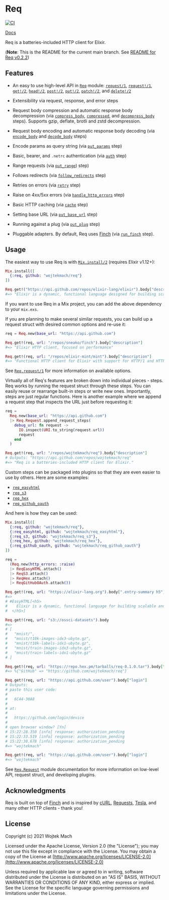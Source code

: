 # Req

[![CI](https://github.com/wojtekmach/req/actions/workflows/ci.yml/badge.svg)](https://github.com/wojtekmach/req/actions/workflows/ci.yml)

[Docs](https://hexdocs.pm/req)

Req is a batteries-included HTTP client for Elixir.

(**Note**: This is the README for the current main branch. See [README for Req v0.2.2](https://github.com/wojtekmach/req/tree/v0.2.2#readme))

## Features

  * An easy to use high-level API in [`Req`][req] module: [`request/1`][req.request], [`request!/1`][req.request!], [`get!/2`][req.get!], [`head!/2`][req.head!], [`post!/2`][req.post!], [`put!/2`][req.put!], [`patch!/2`][req.patch!], and [`delete!/2`][req.delete!]

  * Extensibility via request, response, and error steps

  * Request body compression and automatic response body decompression (via [`compress_body`][compress_body], [`compressed`][compressed], and [`decompress_body`][decompress_body] steps). Supports gzip, deflate, brotli and zstd decompression.

  * Request body encoding and automatic response body decoding (via [`encode_body`][encode_body]
    and [`decode_body`][decode_body] steps)

  * Encode params as query string (via [`put_params`][put_params] step)

  * Basic, bearer, and `.netrc` authentication (via [`auth`][auth] step)

  * Range requests (via [`put_range`][put_range]) step)

  * Follows redirects (via [`follow_redirects`][follow_redirects] step)

  * Retries on errors (via [`retry`][retry] step)

  * Raise on 4xx/5xx errors (via [`handle_http_errors`][handle_http_errors] step)

  * Basic HTTP caching (via [`cache`][cache] step)

  * Setting base URL (via [`put_base_url`][put_base_url] step)

  * Running against a plug (via [`put_plug`][put_plug] step)

  * Pluggable adapters. By default, Req uses [Finch][finch] (via [`run_finch`][run_finch] step).

[req]: https://hexdocs.pm/req/Req.html
[req.request]: https://hexdocs.pm/req/Req.html#request/1
[req.request!]: https://hexdocs.pm/req/Req.html#request!/1
[req.get!]: https://hexdocs.pm/req/Req.html#get!/2
[req.head!]: https://hexdocs.pm/req/Req.html#head!/2
[req.post!]: https://hexdocs.pm/req/Req.html#post!/2
[req.put!]: https://hexdocs.pm/req/Req.html#put!/2
[req.patch!]: https://hexdocs.pm/req/Req.html#patch!/2
[req.delete!]: https://hexdocs.pm/req/Req.html#delete!/2
[compressed]: https://hexdocs.pm/req/Req.Steps.html#compressed/1
[decompress_body]: https://hexdocs.pm/req/Req.Steps.html#decompress_body/1
[encode_body]: https://hexdocs.pm/req/Req.Steps.html#encode_body/1
[decode_body]: https://hexdocs.pm/req/Req.Steps.html#decode_body/1
[put_params]: https://hexdocs.pm/req/Req.Steps.html#put_params/1
[auth]: https://hexdocs.pm/req/Req.Steps.html#auth/1
[put_range]: https://hexdocs.pm/req/Req.Steps.html#put_range/1
[follow_redirects]: https://hexdocs.pm/req/Req.Steps.html#follow_redirects/1
[retry]: https://hexdocs.pm/req/Req.Steps.html#retry/1
[handle_http_errors]: https://hexdocs.pm/req/Req.Steps.html#handle_http_errors/1
[cache]: https://hexdocs.pm/req/Req.Steps.html#cache/1
[put_base_url]: https://hexdocs.pm/req/Req.Steps.html#put_base_url/1
[put_plug]: https://hexdocs.pm/req/Req.Steps.html#put_plug/1
[compress_body]: https://hexdocs.pm/req/Req.Steps.html#compress_body/1
[adapter]: https://hexdocs.pm/req/Req.Request.html#module-adapter
[run_finch]: https://hexdocs.pm/req/Req.Steps.html#run_finch/1
[finch]: https://github.com/sneako/finch

## Usage

The easiest way to use Req is with [`Mix.install/2`](https://hexdocs.pm/mix/Mix.html#install/2) (requires Elixir v1.12+):

```elixir
Mix.install([
  {:req, github: "wojtekmach/req"}
])

Req.get!("https://api.github.com/repos/elixir-lang/elixir").body["description"]
#=> "Elixir is a dynamic, functional language designed for building scalable and maintainable applications"
```

If you want to use Req in a Mix project, you can add the above dependency to your `mix.exs`.

If you are planning to make several similar requests, you can build up a request struct with
desired common options and re-use it:

```elixir
req = Req.new(base_url: "https://api.github.com")

Req.get!(req, url: "/repos/sneako/finch").body["description"]
#=> "Elixir HTTP client, focused on performance"

Req.get!(req, url: "/repos/elixir-mint/mint").body["description"]
#=> "Functional HTTP client for Elixir with support for HTTP/1 and HTTP/2."
```

See [`Req.request/1`](https://hexdocs.pm/req/Req.html#request/1) for more information on available
options.

Virtually all of Req's features are broken down into individual pieces - steps. Req works by running
the request struct through these steps. You can easily reuse or rearrange built-in steps or write new
ones. Importantly, steps are just regular functions. Here is another example where we append a request
step that inspects the URL just before requesting it:

```elixir
req =
  Req.new(base_url: "https://api.github.com")
  |> Req.Request.append_request_steps(
    debug_url: fn request ->
      IO.inspect(URI.to_string(request.url))
      request
    end
  )

Req.get!(req, url: "/repos/wojtekmach/req").body["description"]
# Outputs: "https://api.github.com/repos/wojtekmach/req"
#=> "Req is a batteries-included HTTP client for Elixir."
```

Custom steps can be packaged into plugins so that they are even easier to use by others.
Here are some examples:

  * [`req_easyhtml`](https://github.com/wojtekmach/req_easyhtml)
  * [`req_s3`](https://github.com/wojtekmach/req_s3)
  * [`req_hex`](https://github.com/wojtekmach/req_hex)
  * [`req_github_oauth`](https://github.com/wojtekmach/req_github_oauth)

And here is how they can be used:

```elixir
Mix.install([
  {:req, github: "wojtekmach/req"},
  {:req_easyhtml, github: "wojtekmach/req_easyhtml"},
  {:req_s3, github: "wojtekmach/req_s3"},
  {:req_hex, github: "wojtekmach/req_hex"},
  {:req_github_oauth, github: "wojtekmach/req_github_oauth"}
])

req =
  (Req.new(http_errors: :raise)
  |> ReqEasyHTML.attach()
  |> ReqS3.attach()
  |> ReqHex.attach()
  |> ReqGitHubOAuth.attach())

Req.get!(req, url: "https://elixir-lang.org").body[".entry-summary h5"]
#=>
# #EasyHTML[<h5>
#    Elixir is a dynamic, functional language for building scalable and maintainable applications.
#  </h5>]

Req.get!(req, url: "s3://ossci-datasets").body
#=>
# [
#   "mnist/",
#   "mnist/t10k-images-idx3-ubyte.gz",
#   "mnist/t10k-labels-idx1-ubyte.gz",
#   "mnist/train-images-idx3-ubyte.gz",
#   "mnist/train-labels-idx1-ubyte.gz"
# ]

Req.get!(req, url: "https://repo.hex.pm/tarballs/req-0.1.0.tar").body["metadata.config"]["links"]
#=> %{"GitHub" => "https://github.com/wojtekmach/req"}

Req.get!(req, url: "https://api.github.com/user").body["login"]
# Outputs:
# paste this user code:
#
#   6C44-30A8
#
# at:
#
#   https://github.com/login/device
#
# open browser window? [Yn]
# 15:22:28.350 [info] response: authorization_pending
# 15:22:33.519 [info] response: authorization_pending
# 15:22:38.678 [info] response: authorization_pending
#=> "wojtekmach"

Req.get!(req, url: "https://api.github.com/user").body["login"]
#=> "wojtekmach"
```

See [`Req.Request`](https://hexdocs.pm/req/Req.Request.html) module documentation for
more information on low-level API, request struct, and developing plugins.

## Acknowledgments

Req is built on top of [Finch](http://github.com/keathley/finch) and is inspired by [cURL](https://curl.se), [Requests](https://docs.python-requests.org/en/master/), [Tesla](https://github.com/teamon/tesla), and many other HTTP clients - thank you!

## License

Copyright (c) 2021 Wojtek Mach

Licensed under the Apache License, Version 2.0 (the "License");
you may not use this file except in compliance with the License.
You may obtain a copy of the License at [http://www.apache.org/licenses/LICENSE-2.0](http://www.apache.org/licenses/LICENSE-2.0)

Unless required by applicable law or agreed to in writing, software
distributed under the License is distributed on an "AS IS" BASIS,
WITHOUT WARRANTIES OR CONDITIONS OF ANY KIND, either express or implied.
See the License for the specific language governing permissions and
limitations under the License.
